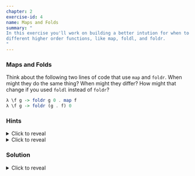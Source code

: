 ```yaml
---
chapter: 2
exercise-id: 4
name: Maps and Folds
summary: "
In this exercise you'll work on building a better intution for when to use
different higher order functions, like map, foldl, and foldr.
"
---
```


### Maps and Folds

Think about the following two lines of code that use `map` and `foldr`.
When might they do the same thing?  When might they differ?  How might that
change if you used `foldl` instead of `foldr`?

```haskell
λ \f g -> foldr g 0 . map f
λ \f g -> foldr (g . f) 0
```
### Hints

<div class="hints">
<details>
<summary>Click to reveal</summary>

<div class="details-body-outer">
<div class="details-body">
Try writing out the definitions of `foldr` and `map` individually. Then, write
out the definition of a function that behaves like `foldr (g . f)`. Are they the
same?
</div>
</div>
</details>

<details>
<summary>Click to reveal</summary>

<div class="details-body-outer">
<div class="details-body">
If you're having trouble with this exercise, consider returning to it after
finishing chapters 3 and 4. Using the type system can help you get a better
understanding of different functions.
</div>
</div>
</details>
</div>

### Solution

<div class="solution">
<details>
<summary>Click to reveal</summary>

<div class="details-body-outer">
<div class="details-body">

It turns out that these two examples should always behave exactly the same. In
the first example, we first use `map f` to transform every element of our list,
and then fold over the resulting values. In the second example, each time we'd
apply our fold function we first transform the element we're about to fold,
again using `f`. Since Haskell is pure lazy language, it turns out that these
should always return the same value.

To help make things a little bit more clear, let's walk through a short
example. Imagine that we wanted to double a list of numbers, and then add them
up.

Let's start by giving names to our two different possible functions:

```haskell
composeMapFoldr f g = foldr g 0 . map f
composeFandGFoldr f g = foldr (g . f) 0
```

If we call them in `ghci` we can see that with some casual testing they do in
fact seem to return the same thing:

```haskell
λ double a = a * 2
λ add a b = a + b

λ composeMapFoldr double add [1..10]
110

λ composeFandGFoldr double add [1..10]
110
```

Let's use a smaller list and step through each of these and see how they
work. We'll start with `composeMapFoldr`:

```haskell
composeMapFoldr double add = foldr add 0 . map double

-- If we apply [1,2,3] we'll get
composeMapFoldr double add [1,2,3] = foldr add 0 (map double [1,2,3])

-- Next, let's apply `map double` manually
composeMapFoldr double add [1,2,3] = foldr add 0 [double 1, double 2, double 3]

-- Now we can apply foldr. Refer to the chapter for a definition of foldr
foldr add 0 [double 1, double 2, double 3] =
  if null [double 1, double 2, double 3] -- false
  then 0
  else add (double 1) $ foldr add 0 [double 2, double 3]

-- Expanding another step
foldr add 0 [double 1, double 2, double 3] =
  add (double 1) $
    if null [double 2, double 3] -- false
    then 0
    else add (double 2) $ foldr add 0 [double 3]

-- Expanding one more time
foldr add 0 [double 1, double 2, double 3] =
  add (double 1) $
    add (double 2) $
     add (double 3) $
       if null [] then 0 else ...

-- Simplifying
foldr add 0 [double 1, double 2, double 3] =
  add (double 1) (add (double 2) (add (double 3) 0))

= 12
```

Next, let's do the same exercise with `composeFandGFoldr`:

```haskell
composeFandGFoldr double add [1,2,3] = foldr (add . double) 0 [1,2,3]

-- No need to apply map first, let's go to the first step of foldr
foldr (add . double) 0 [1,2,3] =
  if null [1,2,3]
  then 0
  else add (double 1) $ foldr (add . double) 0 [2,3]

-- Expanding another step
foldr (add . double) 0 [1,2,3] =
  add (double 1) $
    add (double 2) $ foldr (add . double) 0 [3]

-- Expanding one more time
foldr (add . double) 0 [1,2,3] =
  add (double 1) $
    add (double 2) $
      add (double 3) $
        if null [] then 0 else ...

-- Simplifying
foldr add 0 [double 1, double 2, double 3] =
  add (double 1) (add (double 2) (add (double 3) 0))

= 12
```

As you can see, these two functions end up behaving exactly the same.

Unfortunately, the story with `foldl` turns out to be a little bit more
complicated. In theory, thanks to laziness and purity, we ought to be able to
get the same easy substitution with `foldl`, but the the implementation details
mean we have to work a bit harder. Let's start by recreating our two original
functions, this time using `foldl`

```haskell
double a = a * 2
add a b = a + b

composeMapFoldl f g = foldl g 0 . map f
composeFandGFoldl f g = foldl (g . f) 0
```

Like before, let's load these up in `ghci` and see what happens:

```haskell
λ composeMapFoldl double add [1..10]
110

λ composeFandGFoldl double add [1..10]
2036
```

That last result is certainly surprising! Let's try to expand
`composeFandGFoldl` manually and see if we can spot the problem.

```haskell
composeFandGFoldl double add [1,2,3] = foldl (g . f) 0

-- This time we start by doubling our carry value, then adding
foldl (add . double) 0 [1,2,3] =
  if null [1,2,3]
  then 0
  else foldl (add (double 0) 1) [2,3]

-- Simplifying our recursive call to foldl
foldl (add . double) 0 [1,2,3] =
  if null [1,2,3]
  then 0
  else foldl 1 [2,3]

-- Expanding another step
foldl (add . double) 0 [1,2,3] =
  if null [2,3]
  then 1
  else foldl (add (double 1) 2) [3]

-- Expanding again
foldl (add . double) 0 [1,2,3] =
  if null [3]
  then 4
  else foldl (add (double 3) 4) []

-- Expanding one last time
foldl (add . double) 0 [1,2,3] =
  if null []
  then (add (double 3) 4)
  else ...

-- Simplifying
foldl (add . double) 0 [1,2,3] =
  if null []
  then 11
  else ...

= 11
```

As you walk through this code, you can see how the behavior of `foldl` and
`foldr` differs. With `foldl` we're starting with our accumulator value, and
doubling it each time before we add the next element in the list.

#### What About Infinite Lists?

Hopefully by now you are convinced that our two `foldr` examples behave the same
way for some finite length list, but what about cases where the list we're
mapping and folding over is infinite? You've already seen an example in the
chapter of how `foldl` and `foldr` behave differently when working with infinite
lists thanks to laziness; now let's see if `foldr` will behave the same way with
and without `map` when working with infinite lists.

Before we dive into the mechanics, let's try testing the behavior
experimentally. We'll need to a function that will let us get a result
when we're folding over an infinite list. Luckily, we already defined one
earlier in the chapter: `findFirst`. Let's review the definition quickly:

```haskell
findFirst predicate =
  foldr findHelper []
  where
    findHelper listElement maybeFound
      | predicate listElement = [listElement]
      | otherwise = maybeFound
```

You've already seen this work with infinite lists. For example, we can find the
first even number in an infinite list:

```haskell
λ findFirst even [1..]
[2]
```

Let's try running a version of this that won't return at all. First, we'll make
an infinite list of odd numbers. Remember that you can start a range with two
numbers to specify the step size:

```haskell
odds = [1,3..]
```
Next, let's try finding the first even number in our list of odd
numbers. Obviously this won't even return a value, so you can press `control+c`
to stop trying once you are satisfied:

```haskell
λ findFirst even odds
Interrupted.
```

Next, let's add two new versions of `findFirst` that each take another
function. `findFirstCompose` will apply the function using composition, and
`findFirstMap` will use `map`:

```haskell
findFirstCompose predicate g =
  foldr (findHelper . g) []
  where
    findHelper listElement maybeFound
      | predicate listElement = [listElement]
      | otherwise = maybeFound

findFirstMap predicate g =
  foldr findHelper [] . map g
  where
    findHelper listElement maybeFound
      | predicate listElement = [listElement]
      | otherwise = maybeFound
```

Let's load these up into `ghci` and test them by once again looking for even
numbers- but this time we'll turn any even number greater than 9 into an odd
number:

```haskell
λ incrementOverNine n = if n > 9 then n + 1 else n
λ odds = [1,3..]
λ> findFirstCompose even incrementOverNine odds
[12]
λ> findFirstMap even incrementOverNine odds
[12]
```

It appears that, even when working with infinite lists, both the composition and
mapping versions of our function remain identical. In a way this might not be
surprising- we've shown that they should behave the same way when we manually
stepped through each version, but it might still be unintuitive that we can
apply `map` to an _infinite_ list to get back a new _infinite_ list, and then
use `foldr` on that _infinite_ list and get back a regular value.

To understand why that works, let's revisit on of our earlier examples and
refine it a bit. Earlier, when we were looking at how we could manually expand
`\f g -> foldr g 0 . map f` you'll recall that we made a substitution like this:

```haskell
map double [1,2,3] = [double 1, double 2, double 3]
```

This kind of substitution is fine as long as we're working with some small
finite list, but once we're dealing with an infinite list you'll be wondering:
how can we safely replace a call to `map` with a list where every element has
a function applied, when the list itself never ends. The answer is that we
can't, but we don't have to!

Instead of imagining `map` as transforming the entire list at once, we can think
of it in terms of a transformation to the head and tail of a list. In other
words, if we can imagine a list as a head and tail:

```haskell
list = head list : tail list
```

Then we can think of `map f` as applying `f` to the `head` and `map f` to the
tail:

```haskell
map f list = f (head list) : map f (tail list)
```

More concretely:

```haskell
map double [1,2,3] = double 1 : map double [2,3]
                   = double 1 : (double 2 : map double [3])
                   = double 1 : (double 2 : (double 3 : map double []))
                   = double 1 : (double 2 : (double 3 : []))
                   = [double 1, double 2, double 3]
```

The thing that makes this all work is that we never need to evaluate any further
than the head of the list. Let's take a look at how this works with one last
step through a problem. This time, we'll look at using `foldr` and `map` over
our infinite list of `odds`.

```haskell
incrementOverTwo = if n > 2 then n + 1 else n

findFirstMap predicate g =
  foldr findHelper [] . map g
  where
    findHelper listElement maybeFound
      | predicate listElement = [listElement]
      | otherwise = maybeFound

findFirstMap even incrementOverTwo odds =

-- Replace incrementOverTwo and odds with their definitions
findFirstMap even (\n -> if n > 2 then n + 1 else n) [1,3,..] =

-- expand findFirstMap
foldr findHelper [] . map (\n -> if n > 2 then n + 1 else n) [1,3,..] =
  if null (map (\n -> if n > 2 then n + 1 else n) [1,3,..])
  then []
  else findHelper ((\n -> if n > 2 then n + 1 else n) 1) $ foldr findHelper [] $ map (\n -> if n > 2 then n + 1 else n) [3,5..]

-- simplify
foldr findHelper [] . map (\n -> if n > 2 then n + 1 else n) [1,3,..] =
  findHelper (if 1 > 2 then 2 else 1) $ foldr findHelper [] $ map (\n -> if n > 2 then n + 1 else n) [3,5..]

-- simplify
foldr findHelper [] . map (\n -> if n > 2 then n + 1 else n) [1,3,..] =
  findHelper 1 (foldr findHelper [] $ map (\n -> if n > 2 then n + 1 else n) [3,5..])

-- expand findHelper
findHelper 1 (foldr findHelper [] $ map (\n -> if n > 2 then n + 1 else n) [3,5..])
  | even 1 = [1]
  | otherwise = foldr findHelper [] $ map (\n -> if n > 2 then n + 1 else n) [3,5..]

-- 'even 1' is false, so simplify the 'otherwise' branch
foldr findHelper [] $ map (\n -> if n > 2 then n + 1 else n) [3,5..]

-- expand foldr again
if null (map (\n -> if n > 2 then n + 1 else n) [3,5..])
then []
else findHelper ((\n -> if n > 2 then n + 1 else n) 3) $ (map (\n -> if n > 2 then n + 1 else n) [5,7..])

-- simplify
if null (map (\n -> if n > 2 then n + 1 else n) [3,5..])
then []
else findHelper 4 $ map (\n -> if n > 2 then n + 1 else n) [5,7..]

-- expand findHelper again
findHelper 4 $ map (\n -> if n > 2 then n + 1 else n) [5,7..]
  | even 4 = 4
  | otherwise = ... -- we wont' get here
```

As you can see in this example, each time we step through another call to
`foldr` we first apply the function that we're mapping, then we continue with
the fold. Since the recursive call is passed in as the second argument to
`findHelper`, we stop recursively walking through our list as soon as we find a
number that's even after mapping. Thanks to laziness and the way `map` and
`foldr` work, we're able to map and fold over an infinite list and still get out
a normal value.

</div>
</div>
</details>
</div>
